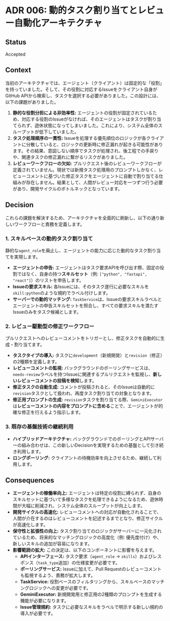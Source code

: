 # ADR 006: 動的タスク割り当てとレビュー自動化アーキテクチャ

## Status

Accepted

## Context

当初のアーキテクチャでは、エージェント（クライアント）は固定的な「役割」を持っていました。そして、その役割に対応するIssueをクライアント自身がGitHub APIから検索し、タスクを選択する必要がありました。この設計には、以下の課題がありました。

1.  **静的な役割分担による非効率性:** エージェントの役割が固定されているため、対応する役割のIssueがなければ、そのエージェントはタスクが割り当てられず、遊休状態になってしまいました。これにより、システム全体のスループットが低下していました。
2.  **タスク処理順序の一貫性:** Issueを処理する優先順位のロジックが各クライアントに分散していると、ロジックの更新時に修正漏れが起きる可能性があります。その結果、意図しない順序でタスクが処理され、後工程での手戻りや、関連タスクの修正漏れに繋がるリスクがありました。
3.  **レビューワークフローの欠如:** プルリクエスト後のレビューワークフローが定義されていません。現状では新規タスク処理用のプロンプトしかなく、レビューコメントに基づいた修正タスクをエージェントに自動で割り当てる仕組みが存在しません。結果として、人間がレビュー対応を一つずつ行う必要があり、開発サイクルのボトルネックとなっています。

## Decision

これらの課題を解決するため、アーキテクチャを全面的に刷新し、以下の通り新しいワークフローと責務を定義します。

### 1. スキルベースの動的タスク割り当て

静的な`agent_role`を廃止し、エージェントの能力に応じた動的なタスク割り当てを実現します。

-   **エージェントの申告:** エージェントはタスク要求APIを呼び出す際、固定の役割ではなく、自身の持つ**スキルセット**（例: `["python", "fastapi", "react"]`）のリストを申告します。
-   **Issueの要求スキル:** 各Issueには、そのタスク遂行に必要なスキルを`skill:python`のような規約でラベル付けします。
-   **サーバーでの動的マッチング:** `TaskService`は、Issueの要求スキルラベルとエージェントの申告スキルセットを照合し、すべての要求スキルを満たすIssueのみをタスク候補とします。

### 2. レビュー駆動型の修正ワークフロー

プルリクエストへのレビューコメントをトリガーとし、修正タスクを自動的に生成・割り当てます。

-   **タスクタイプの導入:** タスクに`development`（新規開発）と`revision`（修正）の2種類を定義します。
-   **レビューコメントの監視:** バックグラウンドのポーリングサービスは、`needs-review`ラベルを持つIssueに関連するプルリクエストを監視し、**新しいレビューコメントの投稿を検知**します。
-   **修正タスクの自動生成:** コメントが投稿されると、そのIssueは自動的に`revision`タスクとして扱われ、再度タスク割り当ての対象となります。
-   **修正用プロンプトの生成:** `revision`タスクを割り当てる際、`GeminiExecutor`は**レビューコメントの内容をプロンプトに含める**ことで、エージェントが的確な修正を行えるよう指示します。

### 3. 既存の基盤技術の継続利用

-   **ハイブリッドアーキテクチャ:** バックグラウンドでのポーリングとAPIサーバーの組み合わせは、この新しいDecisionを実現するための基盤として引き続き利用します。
-   **ロングポーリング:** クライアントの待機効率を向上させるため、継続して利用します。

## Consequences

-   **エージェントの稼働率向上:** エージェントは特定の役割に縛られず、自身のスキルセットに基づいて多様なタスクを処理できるようになるため、遊休時間が大幅に削減され、システム全体のスループットが向上します。
-   **開発サイクルの高速化:** レビューコメントへの対応が自動化されることで、人間が介在するのはレビューコメントを記述するまでとなり、修正サイクルが高速化します。
-   **保守性と拡張性の向上:** タスク割り当てのロジックがサーバーに一元化されているため、将来的なマッチングロジックの高度化（例: 優先度付け）や、新しいスキルの追加が容易になります。
-   **影響範囲の拡大:** この決定は、以下のコンポーネントに影響を与えます。
    -   **APIインターフェース:** タスク要求（`agent_role` -> `skills`）およびレスポンス（`task_type`追加）の仕様変更が必要です。
    -   **ポーリングサービス:** Issueに加えて、Pull Requestのレビューコメントも監視するよう、責務が拡大します。
    -   **TaskService:** 役割ベースのフィルタリングから、スキルベースのマッチングロジックへの変更が必要です。
    -   **GeminiExecutor:** 新規開発用と修正用の2種類のプロンプトを生成する機能が必要になります。
    -   **Issue管理規約:** タスクに必要なスキルをラベルで明示する新しい規約の導入が必要です。
